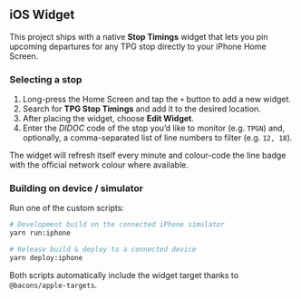 ## iOS Widget

This project ships with a native **Stop Timings** widget that lets you pin upcoming departures for any TPG stop directly to your iPhone Home Screen.

### Selecting a stop
1. Long-press the Home Screen and tap the `+` button to add a new widget.
2. Search for **TPG Stop Timings** and add it to the desired location.
3. After placing the widget, choose **Edit Widget**.
4. Enter the *DIDOC* code of the stop you’d like to monitor (e.g. `TPGN`) and, optionally, a comma-separated list of line numbers to filter (e.g. `12, 18`).

The widget will refresh itself every minute and colour-code the line badge with the official network colour where available.

### Building on device / simulator
Run one of the custom scripts:

```bash
# Development build on the connected iPhone simulator
yarn run:iphone

# Release build & deploy to a connected device
yarn deploy:iphone
```

Both scripts automatically include the widget target thanks to `@bacons/apple-targets`.